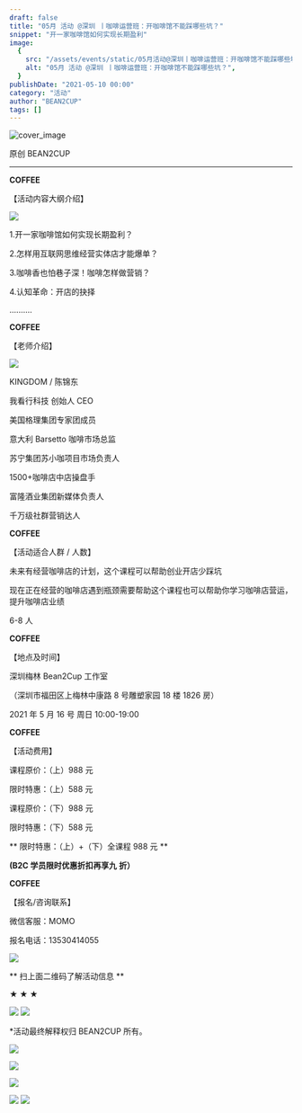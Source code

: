 ```yaml
---
draft: false
title: "05月 活动 @深圳 丨咖啡运营班：开咖啡馆不能踩哪些坑？"
snippet: "开一家咖啡馆如何实现长期盈利"
image:
  {
    src: "/assets/events/static/05月活动@深圳丨咖啡运营班：开咖啡馆不能踩哪些坑？_01.jpeg",
    alt: "05月 活动 @深圳 丨咖啡运营班：开咖啡馆不能踩哪些坑？",
  }
publishDate: "2021-05-10 00:00"
category: "活动"
author: "BEAN2CUP"
tags: []
---
```


![cover_image](./static/05月活动@深圳丨咖啡运营班：开咖啡馆不能踩哪些坑？_01.jpeg)

<!-- # 05 月 活动 @深圳 丨咖啡运营班：开咖啡馆不能踩哪些坑？ -->

原创 BEAN2CUP

---

**COFFEE**

【活动内容大纲介绍】

![](./static/05月活动@深圳丨咖啡运营班：开咖啡馆不能踩哪些坑？_02.jpeg)

1.开一家咖啡馆如何实现长期盈利？

2.怎样用互联网思维经营实体店才能爆单？

3.咖啡香也怕巷子深！咖啡怎样做营销？

4.认知革命：开店的抉择

..........

**COFFEE**

【老师介绍】

![](./static/05月活动@深圳丨咖啡运营班：开咖啡馆不能踩哪些坑？_03.jpeg)

KINGDOM / 陈锦东

我看行科技 创始人 CEO

美国格理集团专家团成员

意大利 Barsetto 咖啡市场总监

苏宁集团苏小咖项目市场负责人

1500+咖啡店中店操盘手

富隆酒业集团新媒体负责人

千万级社群营销达人

**COFFEE**

【活动适合人群 / 人数】

未来有经营咖啡店的计划，这个课程可以帮助创业开店少踩坑

现在正在经营的咖啡店遇到瓶颈需要帮助这个课程也可以帮助你学习咖啡店营运，提升咖啡店业绩

6-8 人

**COFFEE**

【地点及时间】

深圳梅林 Bean2Cup 工作室

（深圳市福田区上梅林中康路 8 号雕塑家园 18 楼 1826 房）

2021 年 5 月 16 号 周日 10:00-19:00

**COFFEE**

【活动费用】

课程原价：（上）988 元

限时特惠：（上）588 元

课程原价：（下）988 元

限时特惠：（下）588 元

** 限时特惠：（上）+（下）全课程 988 元 **

**(B2C 学员限时优惠折扣再享九** **折）**

**COFFEE**

【报名/咨询联系】

微信客服：MOMO

报名电话：13530414055

![](./static/05月活动@深圳丨咖啡运营班：开咖啡馆不能踩哪些坑？_04.jpeg)

** 扫上面二维码了解活动信息 **

**★ ★ ★**

![](./static/05月活动@深圳丨咖啡运营班：开咖啡馆不能踩哪些坑？_05.jpeg)
![](./static/05月活动@深圳丨咖啡运营班：开咖啡馆不能踩哪些坑？_06.jpeg)

\*活动最终解释权归 BEAN2CUP 所有。

![](./static/05月活动@深圳丨咖啡运营班：开咖啡馆不能踩哪些坑？_07.jpeg)

![](./static/05月活动@深圳丨咖啡运营班：开咖啡馆不能踩哪些坑？_08.jpeg)

![](./static/05月活动@深圳丨咖啡运营班：开咖啡馆不能踩哪些坑？_09.jpeg)

![](./static/05月活动@深圳丨咖啡运营班：开咖啡馆不能踩哪些坑？_10.jpeg)
![](./static/05月活动@深圳丨咖啡运营班：开咖啡馆不能踩哪些坑？_11.png)
